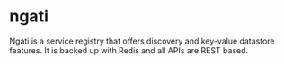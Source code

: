 # ngati
Ngati is a service registry that offers discovery and key-value datastore features. It is backed up with Redis and all APIs are REST based.



